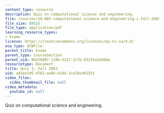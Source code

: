 ```yaml
---
content_type: resource
description: Quiz on computational science and engineering.
file: /courses/18-085-computational-science-and-engineering-i-fall-2008/ad5ee1954782aa8bb1942ce78cd01551_q318085f03.pdf
file_size: 88525
file_type: application/pdf
learning_resource_types:
- Exams
license: https://creativecommons.org/licenses/by-nc-sa/4.0/
ocw_type: OCWFile
parent_title: Exams
parent_type: CourseSection
parent_uid: 9b478d87-1396-5227-2cfb-83235a2e9dde
resourcetype: Document
title: Quiz 3, Fall 2003
uid: ad5ee195-4782-aa8b-b194-2ce78cd01551
video_files:
  video_thumbnail_file: null
video_metadata:
  youtube_id: null
---
```

Quiz on computational science and engineering.